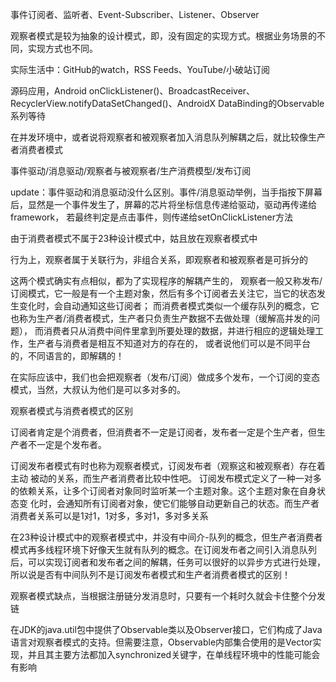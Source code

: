 
事件订阅者、监听者、Event-Subscriber、Listener、Observer

观察者模式是较为抽象的设计模式，即，没有固定的实现方式。根据业务场景的不同，实现方式也不同。

实际生活中：GitHub的watch，RSS Feeds、YouTube/小破站订阅

源码应用，Android onClickListener()、BroadcastReceiver、RecyclerView.notifyDataSetChanged()、AndroidX DataBinding的Observable系列等待

在并发环境中，或者说将观察者和被观察者加入消息队列解耦之后，就比较像生产者消费者模式

事件驱动/消息驱动/观察者与被观察者/生产消费模型/发布订阅

update：事件驱动和消息驱动没什么区别。事件/消息驱动举例，当手指按下屏幕后，显然是一个事件发生了，屏幕的芯片将坐标信息传递给驱动，驱动再传递给framework，
若最终判定是点击事件，则传递给setOnClickListener方法

由于消费者模式不属于23种设计模式中，姑且放在观察者模式中

行为上，观察者属于关联行为，非组合关系，即观察者和被观察者是可拆分的

这两个模式确实有点相似，都为了实现程序的解耦产生的，
观察者一般又称发布/订阅模式，它一般是有一个主题对象，然后有多个订阅者去关注它，当它的状态发生变化时，会自动通知这些订阅者；
而消费者模式类似一个缓存队列的概念，它也称为生产者/消费者模式，生产者只负责生产数据不去做处理（缓解高并发的问题），
而消费者只从消费中间件里拿到所要处理的数据，并进行相应的逻辑处理工作，生产者与消费者是相互不知道对方的存在的，
或者说他们可以是不同平台的，不同语言的，即解耦的！

在实际应该中，我们也会把观察者（发布/订阅）做成多个发布，一个订阅的变态模式，当然，大叔认为他们是可以多对多的。

观察者模式与消费者模式的区别

订阅者肯定是个消费者，但消费者不一定是订阅者，发布者一定是个生产者，但生产者不一定是个发布者。

订阅发布者模式有时也称为观察者模式，订阅发布者（观察这和被观察者）存在着主动 被动的关系，而生产者消费者比较中性吧。 订阅发布模式定义了一种一对多的依赖关系，让多个订阅者对象同时监听某一个主题对象。这个主题对象在自身状态变 化时，会通知所有订阅者对象，使它们能够自动更新自己的状态。而生产者消费者关系可以是1对1，1对多，多对1，多对多关系

在23种设计模式中的观察者模式中，并没有中间介-队列的概念，但生产者消费者模式再多线程环境下好像天生就有队列的概念。在订阅发布者之间引入消息队列后，可以实现订阅者和发布者之间的解耦，任务可以很好的以异步方式进行处理，所以说是否有中间队列不是订阅发布者模式和生产者消费者模式的区别！

观察者模式缺点，当根据注册链分发消息时，只要有一个耗时久就会卡住整个分发链

在JDK的java.util包中提供了Observable类以及Observer接口，它们构成了Java语言对观察者模式的支持。但需要注意，Observable内部集合使用的是Vector实现，并且其主要方法都加入synchronized关键字，在单线程环境中的性能可能会有影响

